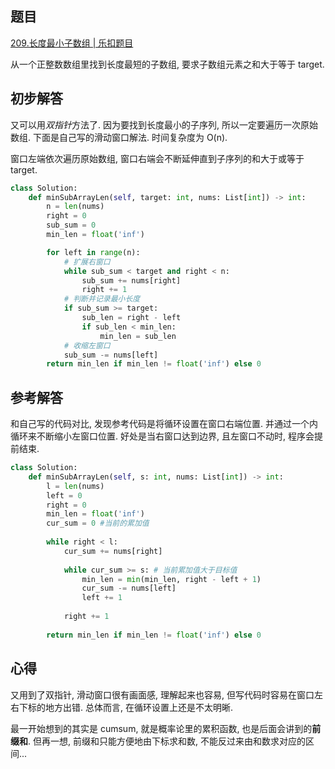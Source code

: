 ## 题目
[209.长度最小子数组 | 乐扣题目](https://leetcode.cn/problems/minimum-size-subarray-sum/description/)

从一个正整数数组里找到长度最短的子数组, 要求子数组元素之和大于等于 target.

## 初步解答
又可以用*双指针*方法了. 因为要找到长度最小的子序列, 所以一定要遍历一次原始数组. 下面是自己写的滑动窗口解法. 时间复杂度为 O(n).

窗口左端依次遍历原始数组, 窗口右端会不断延伸直到子序列的和大于或等于 target. 

```python
class Solution:
    def minSubArrayLen(self, target: int, nums: List[int]) -> int:
        n = len(nums)
        right = 0
        sub_sum = 0
        min_len = float('inf')

        for left in range(n):
            # 扩展右窗口
            while sub_sum < target and right < n:
                sub_sum += nums[right]
                right += 1
            # 判断并记录最小长度
            if sub_sum >= target:
                sub_len = right - left
                if sub_len < min_len:
                    min_len = sub_len
            # 收缩左窗口
            sub_sum -= nums[left]
        return min_len if min_len != float('inf') else 0
```

## 参考解答
和自己写的代码对比, 发现参考代码是将循环设置在窗口右端位置. 并通过一个内循环来不断缩小左窗口位置. 好处是当右窗口达到边界, 且左窗口不动时, 程序会提前结束.
```python
class Solution:
    def minSubArrayLen(self, s: int, nums: List[int]) -> int:
        l = len(nums)
        left = 0
        right = 0
        min_len = float('inf')
        cur_sum = 0 #当前的累加值
        
        while right < l:
            cur_sum += nums[right]
            
            while cur_sum >= s: # 当前累加值大于目标值
                min_len = min(min_len, right - left + 1)
                cur_sum -= nums[left]
                left += 1
            
            right += 1
        
        return min_len if min_len != float('inf') else 0
```


## 心得
又用到了双指针, 滑动窗口很有画面感, 理解起来也容易, 但写代码时容易在窗口左右下标的地方出错. 总体而言, 在循环设置上还是不太明晰.

最一开始想到的其实是 cumsum, 就是概率论里的累积函数, 也是后面会讲到的**前缀和**. 但再一想, 前缀和只能方便地由下标求和数, 不能反过来由和数求对应的区间...
